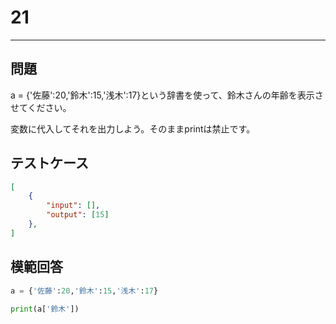 # 21

---
## 問題

a = {'佐藤':20,'鈴木':15,'浅木':17}という辞書を使って、鈴木さんの年齢を表示させてください。

変数に代入してそれを出力しよう。そのままprintは禁止です。

## テストケース

```json
[
	{
		"input": [],
		"output": [15]
  	},
]
```

## 模範回答
```python
a = {'佐藤':20,'鈴木':15,'浅木':17}

print(a['鈴木'])
```
